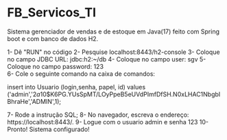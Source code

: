 # FB_Servicos_TI
Sistema gerenciador de vendas e de estoque em Java(17) feito com Spring boot e com banco de dados H2.

1- Dê "RUN" no código
2- Pesquise localhost:8443/h2-console
3- Coloque no campo JDBC URL: jdbc:h2:~/db
4- Coloque no campo user: sgv
5- Coloque no campo password: 123  
6- Cole o seguinte comando na caixa de comandos: 

insert into Usuario (login,senha, papel, id) values
('admin','$2a$10$K6PG.YUsSpMT/LOyPpeB5eUVdPImfDfSH.N0xLHAC1NbgbIBhraHe','ADMIN',1);

7- Rode a instrução SQL;
8- No navegador, escreva o endereço: https://localhost:8443/.
9- Logue com o usuario admin e senha 123
10- Pronto! Sistema configurado!

